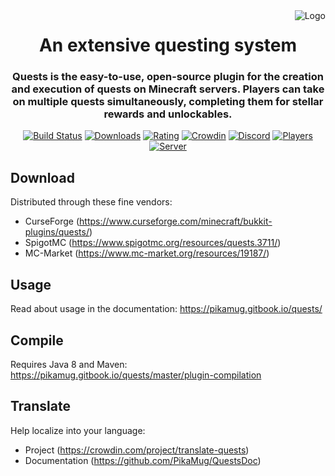 <img src="https://i.imgur.com/reQIzd0.png" alt="Logo" align="right">
<div align="center">
  <h1>An extensive questing system</h1>
  <h3>Quests is the easy-to-use, open-source plugin for the creation and execution of quests on Minecraft servers. Players can take on multiple quests simultaneously, completing them for stellar rewards and unlockables.</h3>

[![Build Status](https://ci.codemc.org/job/PikaMug/job/Quests/badge/icon)](https://ci.codemc.org/job/PikaMug/job/Quests/)
[![Downloads](https://img.shields.io/spiget/downloads/3711)](https://www.spigotmc.org/resources/quests.3711/)
[![Rating](https://img.shields.io/spiget/stars/3711)](https://www.spigotmc.org/resources/quests.3711/)
[![Crowdin](https://d322cqt584bo4o.cloudfront.net/translate-quests/localized.svg)](https://crowdin.com/project/translate-quests)
[![Discord](https://img.shields.io/discord/506992958894243860)](https://discordapp.com/invite/QdJAv2G7qg)
[![Players](https://img.shields.io/bstats/players/9528)](https://bstats.org/plugin/bukkit/Quests%20Classic/9528)
[![Server](https://img.shields.io/bstats/servers/9528)](https://bstats.org/plugin/bukkit/Quests%20Classic/9528)
</div>

Download
---

Distributed through these fine vendors:
- CurseForge (https://www.curseforge.com/minecraft/bukkit-plugins/quests/)
- SpigotMC (https://www.spigotmc.org/resources/quests.3711/)
- MC-Market (https://www.mc-market.org/resources/19187/)

Usage
---

Read about usage in the documentation: https://pikamug.gitbook.io/quests/

Compile
---

Requires Java 8 and Maven: https://pikamug.gitbook.io/quests/master/plugin-compilation

Translate
---

Help localize into your language:
- Project (https://crowdin.com/project/translate-quests)
- Documentation (https://github.com/PikaMug/QuestsDoc)

